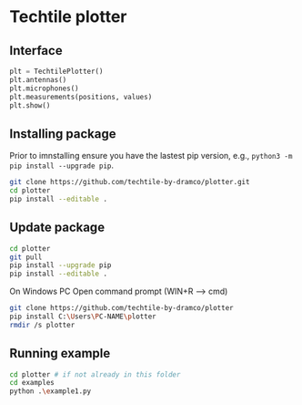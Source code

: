 # Techtile plotter

## Interface

```python
plt = TechtilePlotter()
plt.antennas()
plt.microphones()
plt.measurements(positions, values)
plt.show()
```


## Installing package

Prior to imnstalling ensure you have the lastest pip version, e.g., `python3 -m pip install --upgrade pip`.

```sh
git clone https://github.com/techtile-by-dramco/plotter.git
cd plotter
pip install --editable .
```

## Update package

```sh
cd plotter
git pull
pip install --upgrade pip
pip install --editable .
```
On Windows PC
Open command prompt (WIN+R --> cmd)
```sh
git clone https://github.com/techtile-by-dramco/plotter
pip install C:\Users\PC-NAME\plotter
rmdir /s plotter
```

## Running example
```sh
cd plotter # if not already in this folder
cd examples
python .\example1.py
```
